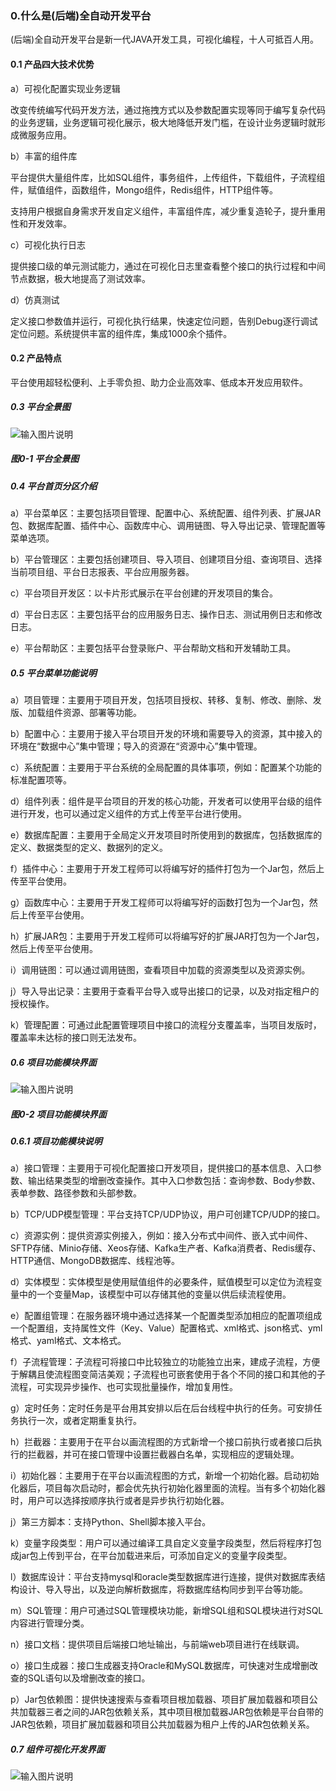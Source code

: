 ### 0.什么是(后端)全自动开发平台

(后端)全自动开发平台是新一代JAVA开发工具，可视化编程，十人可抵百人用。

#### 0.1 产品四大技术优势

a）可视化配置实现业务逻辑

改变传统编写代码开发方法，通过拖拽方式以及参数配置实现等同于编写复杂代码的业务逻辑，业务逻辑可视化展示，极大地降低开发门槛，在设计业务逻辑时就形成微服务应用。

b）丰富的组件库

平台提供大量组件库，比如SQL组件，事务组件，上传组件，下载组件，子流程组件，赋值组件，函数组件，Mongo组件，Redis组件，HTTP组件等。

支持用户根据自身需求开发自定义组件，丰富组件库，减少重复造轮子，提升重用性和开发效率。

c）可视化执行日志

提供接口级的单元测试能力，通过在可视化日志里查看整个接口的执行过程和中间节点数据，极大地提高了测试效率。

d）仿真测试

定义接口参数值并运行，可视化执行结果，快速定位问题，告别Debug逐行调试定位问题。系统提供丰富的组件库，集成1000余个插件。

#### 0.2 产品特点

平台使用超轻松便利、上手零负担、助力企业高效率、低成本开发应用软件。

##### 0.3 平台全景图

![输入图片说明](../../../images/SoFlu%EF%BC%88%E5%90%8E%E7%AB%AF%EF%BC%89%E5%BC%80%E5%8F%91%E5%B9%B3%E5%8F%B0/1.%20%E6%9C%80%E6%96%B0%E7%89%88%E6%9C%AC%20-%20%E6%9B%B4%E6%96%B0%E6%97%A5%E6%9C%9F%20-%202022.10.08/2.%20%E5%BF%AB%E9%80%9F%E5%85%A5%E9%97%A8/0.%20%E4%BB%80%E4%B9%88%E6%98%AF(%E5%90%8E%E7%AB%AF)%E5%85%A8%E8%87%AA%E5%8A%A8%E5%BC%80%E5%8F%91%E5%B9%B3%E5%8F%B0/image.png)

##### 图0-1 平台全景图

##### 0.4 平台首页分区介绍

a）平台菜单区：主要包括项目管理、配置中心、系统配置、组件列表、扩展JAR包、数据库配置、插件中心、函数库中心、调用链图、导入导出记录、管理配置等菜单选项。

b）平台管理区：主要包括创建项目、导入项目、创建项目分组、查询项目、选择当前项目组、平台日志报表、平台应用服务器。

c）平台项目开发区：以卡片形式展示在平台创建的开发项目的集合。

d）平台日志区：主要包括平台的应用服务日志、操作日志、测试用例日志和修改日志。

e）平台帮助区：主要包括平台登录账户、平台帮助文档和开发辅助工具。

##### 0.5 平台菜单功能说明

a）项目管理：主要用于项目开发，包括项目授权、转移、复制、修改、删除、发版、加载组件资源、部署等功能。

b）配置中心：主要用于接入平台项目开发的环境和需要导入的资源，其中接入的环境在“数据中心”集中管理；导入的资源在“资源中心”集中管理。

c）系统配置：主要用于平台系统的全局配置的具体事项，例如：配置某个功能的标准配置项等。

d）组件列表：组件是平台项目的开发的核心功能，开发者可以使用平台级的组件进行开发，也可以通过定义组件的方式上传至平台进行使用。

e）数据库配置：主要用于全局定义开发项目时所使用到的数据库，包括数据库的定义、数据类型的定义、数据列的定义。

f）插件中心：主要用于开发工程师可以将编写好的插件打包为一个Jar包，然后上传至平台使用。

g）函数库中心：主要用于开发工程师可以将编写好的函数打包为一个Jar包，然后上传至平台使用。

h）扩展JAR包：主要用于开发工程师可以将编写好的扩展JAR打包为一个Jar包，然后上传至平台使用。

i）调用链图：可以通过调用链图，查看项目中加载的资源类型以及资源实例。

j）导入导出记录：主要用于查看平台导入或导出接口的记录，以及对指定租户的授权操作。

k）管理配置：可通过此配置管理项目中接口的流程分支覆盖率，当项目发版时，覆盖率未达标的接口则无法发布。

##### 0.6 项目功能模块界面

![输入图片说明](../../../images/SoFlu%EF%BC%88%E5%90%8E%E7%AB%AF%EF%BC%89%E5%BC%80%E5%8F%91%E5%B9%B3%E5%8F%B0/1.%20%E6%9C%80%E6%96%B0%E7%89%88%E6%9C%AC%20-%20%E6%9B%B4%E6%96%B0%E6%97%A5%E6%9C%9F%20-%202022.10.08/2.%20%E5%BF%AB%E9%80%9F%E5%85%A5%E9%97%A8/0.%20%E4%BB%80%E4%B9%88%E6%98%AF(%E5%90%8E%E7%AB%AF)%E5%85%A8%E8%87%AA%E5%8A%A8%E5%BC%80%E5%8F%91%E5%B9%B3%E5%8F%B0/0-2.png)

##### 图0-2 项目功能模块界面

##### 0.6.1 项目功能模块说明

a）接口管理：主要用于可视化配置接口开发项目，提供接口的基本信息、入口参数、输出结果类型的增删改查操作。其中入口参数包括：查询参数、Body参数、表单参数、路径参数和头部参数。

b）TCP/UDP模型管理：平台支持TCP/UDP协议，用户可创建TCP/UDP的接口。

c）资源实例：提供资源实例接入，例如：接入分布式中间件、嵌入式中间件、SFTP存储、Minio存储、Xeos存储、Kafka生产者、Kafka消费者、Redis缓存、HTTP通信、MongoDB数据库、线程池等。

d）实体模型：实体模型是使用赋值组件的必要条件，赋值模型可以定位为流程变量中的一个变量Map，该模型中可以存储其他的变量以供后续流程使用。

e）配置组管理：在服务器环境中通过选择某一个配置类型添加相应的配置项组成一个配置组，支持属性文件（Key、Value）配置格式、xml格式、json格式、yml格式、yaml格式、文本格式。

f）子流程管理：子流程可将接口中比较独立的功能独立出来，建成子流程，方便于解耦且使流程图变简洁美观；子流程也可嵌套使用于各个不同的接口和其他的子流程，可实现异步操作、也可实现批量操作，增加复用性。

g）定时任务：定时任务是平台用其安排以后在后台线程中执行的任务。可安排任务执行一次，或者定期重复执行。

h）拦截器：主要用于在平台以画流程图的方式新增一个接口前执行或者接口后执行的拦截器，并可在接口管理中设置拦截器白名单，实现相应的逻辑处理。

i）初始化器：主要用于在平台以画流程图的方式，新增一个初始化器。启动初始化器后，项目每次启动时，都会优先执行初始化器里面的流程。当有多个初始化器时，用户可以选择按顺序执行或者是异步执行初始化器。

j）第三方脚本：支持Python、Shell脚本接入平台。

k）变量字段类型：用户可以通过编译工具自定义变量字段类型，然后将程序打包成jar包上传到平台，在平台加载进来后，可添加自定义的变量字段类型。

l）数据库设计：平台支持mysql和oracle类型数据库进行连接，提供对数据库表结构设计、导入导出，以及逆向解析数据库，将数据库结构同步到平台等功能。

m）SQL管理：用户可通过SQL管理模块功能，新增SQL组和SQL模块进行对SQL内容进行管理分类。

n）接口文档：提供项目后端接口地址输出，与前端web项目进行在线联调。

o）接口生成器：接口生成器支持Oracle和MySQL数据库，可快速对生成增删改查的SQL语句以及增删改查的接口。

p）Jar包依赖图：提供快速搜索与查看项目根加载器、项目扩展加载器和项目公共加载器三者之间的JAR包依赖关系，其中项目根加载器JAR包依赖是平台自带的JAR包依赖，项目扩展加载器和项目公共加载器为租户上传的JAR包依赖关系。

##### 0.7 组件可视化开发界面

![输入图片说明](../../../images/SoFlu%EF%BC%88%E5%90%8E%E7%AB%AF%EF%BC%89%E5%BC%80%E5%8F%91%E5%B9%B3%E5%8F%B0/1.%20%E6%9C%80%E6%96%B0%E7%89%88%E6%9C%AC%20-%20%E6%9B%B4%E6%96%B0%E6%97%A5%E6%9C%9F%20-%202022.10.08/2.%20%E5%BF%AB%E9%80%9F%E5%85%A5%E9%97%A8/0.%20%E4%BB%80%E4%B9%88%E6%98%AF(%E5%90%8E%E7%AB%AF)%E5%85%A8%E8%87%AA%E5%8A%A8%E5%BC%80%E5%8F%91%E5%B9%B3%E5%8F%B0/0-3.png)
